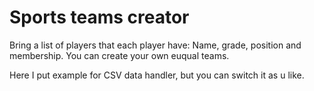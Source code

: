 # Sports teams creator
Bring a list of players that each player have: Name, grade, position and membership.
You can create your own euqual teams.

Here I put example for CSV data handler, but you can switch it as u like.
